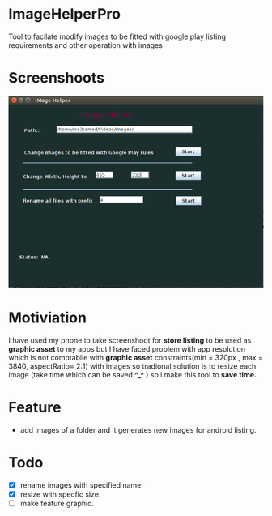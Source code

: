 # ImageHelperPro
Tool to facilate modify images to be fitted with google play listing requirements and other operation with images


# Screenshoots 

![img](pro.png)

# Motiviation
I have used my phone to take screenshoot for **store listing** to be used as **graphic asset** to my apps but I have faced problem with app resolution which is not comptabile with  **graphic asset** constraints(min = 320px , max = 3840, aspectRatio= 2:1)  with images so tradional solution is to resize each image (take time which can be saved **^_^** ) so i make this tool to **save time.** 

# Feature
- add images of a folder and it generates new images for android listing.

# Todo
- [x] rename images with specified name.
- [x] resize with specfic size.
- [ ] make feature graphic.
